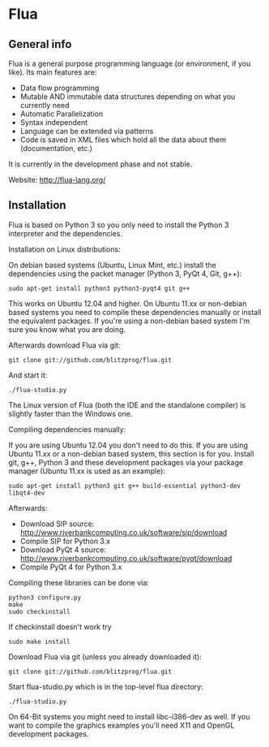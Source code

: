 Flua
====================

General info
---------------------

Flua is a general purpose programming language (or environment, if you like).
Its main features are:

 * Data flow programming
 * Mutable AND immutable data structures depending on what you currently need
 * Automatic Parallelization
 * Syntax independent
 * Language can be extended via patterns
 * Code is saved in XML files which hold all the data about them (documentation, etc.)

It is currently in the development phase and not stable.

Website: http://flua-lang.org/

Installation
---------------------
Flua is based on Python 3 so you only need to install the Python 3 interpreter and the dependencies.

Installation on Linux distributions:

On debian based systems (Ubuntu, Linux Mint, etc.) install the dependencies using the packet manager (Python 3, PyQt 4, Git, g++):

    sudo apt-get install python3 python3-pyqt4 git g++

This works on Ubuntu 12.04 and higher. On Ubuntu 11.xx or non-debian based systems you need to compile these dependencies manually or install the equivalent packages. If you're using a non-debian based system I'm sure you know what you are doing.

Afterwards download Flua via git:

    git clone git://github.com/blitzprog/flua.git

And start it:

    ./flua-studio.py

The Linux version of Flua (both the IDE and the standalone compiler) is slightly faster than the Windows one.

Compiling dependencies manually:

If you are using Ubuntu 12.04 you don't need to do this. If you are using Ubuntu 11.xx or a non-debian based system, this section is for you.
Install git, g++, Python 3 and these development packages via your package manager (Ubuntu 11.xx is used as an example):

    sudo apt-get install python3 git g++ build-essential python3-dev libqt4-dev

Afterwards:

 * Download SIP source: http://www.riverbankcomputing.co.uk/software/sip/download
 * Compile SIP for Python 3.x
 * Download PyQt 4 source: http://www.riverbankcomputing.co.uk/software/pyqt/download
 * Compile PyQt 4 for Python 3.x
 
Compiling these libraries can be done via:

    python3 configure.py
    make
    sudo checkinstall

If checkinstall doesn't work try

    sudo make install

Download Flua via git (unless you already downloaded it):

    git clone git://github.com/blitzprog/flua.git
    
Start flua-studio.py which is in the top-level flua directory:
    
    ./flua-studio.py
    
On 64-Bit systems you might need to install libc-i386-dev as well.
If you want to compile the graphics examples you'll need X11 and OpenGL
development packages.
